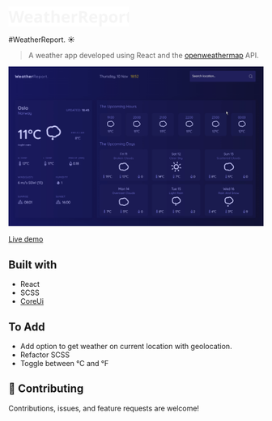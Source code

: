 ![Logo](./Logo.svg)

#WeatherReport. ☀️

> A weather app developed using React and the [openweathermap](https://openweathermap.org/) API.

![App gif](./weather_app.gif)

[Live demo](https://weather-app-xi-coral.vercel.app/)

## Built with

- React
- SCSS
- [CoreUi](https://coreui.io/)

## To Add

- Add option to get weather on current location with geolocation.
- Refactor SCSS
- Toggle between °C and °F

## 🤝 Contributing

Contributions, issues, and feature requests are welcome!
